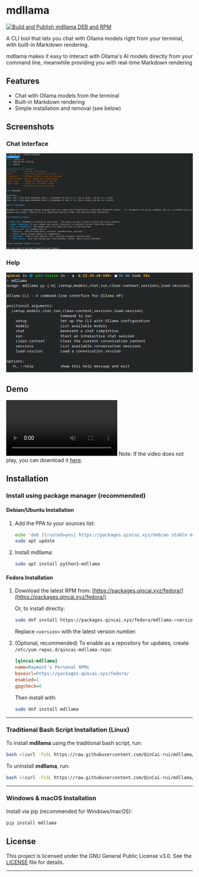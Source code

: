 # mdllama

[![Build and Publish mdllama DEB and RPM](https://github.com/QinCai-rui/packages/actions/workflows/build-and-publish-ppa.yml/badge.svg)](https://github.com/QinCai-rui/packages/actions/workflows/build-and-publish-ppa.yml)

A CLI tool that lets you chat with Ollama models right from your terminal, with built-in Markdown rendering.

mdllama makes it easy to interact with Ollama's AI models directly from your command line, meanwhile providing you with real-time Markdown rendering

## Features

- Chat with Ollama models from the terminal
- Built-in Markdown rendering
- Simple installation and removal (see below)

## Screenshots

### Chat Interface
![Chat](https://raw.githubusercontent.com/QinCai-rui/mdllama/refs/heads/main/assets/chat.png)

### Help
![Help](https://raw.githubusercontent.com/QinCai-rui/mdllama/refs/heads/main/assets/help.png)

## Demo

<video controls src="https://raw.githubusercontent.com/QinCai-rui/mdllama/refs/heads/main/assets/demo.webm" title="Demo"></video>
Note: If the video does not play, you can download it [here](https://raw.githubusercontent.com/QinCai-rui/mdllama/refs/heads/main/assets/demo.webm).


## Installation

### Install using package manager (recommended)

#### Debian/Ubuntu Installation

1. Add the PPA to your sources list:
   ```bash
   echo 'deb [trusted=yes] https://packages.qincai.xyz/debian stable main' | sudo tee /etc/apt/sources.list.d/qincai-mdllama.list
   sudo apt update
   ```
2. Install mdllama:
   ```bash
   sudo apt install python3-mdllama
   ```

#### Fedora Installation

1. Download the latest RPM from:
   [https://packages.qincai.xyz/fedora/](https://packages.qincai.xyz/fedora/)

   Or, to install directly:
   ```bash
   sudo dnf install https://packages.qincai.xyz/fedora/mdllama-<version>.noarch.rpm
   ```
   Replace `<version>` with the latest version number.

2. (Optional, recommended) To enable as a repository for updates, create `/etc/yum.repos.d/qincai-mdllama.repo`:
   ```ini
   [qincai-mdllama]
   name=Raymont's Personal RPMs
   baseurl=https://packages.qincai.xyz/fedora/
   enabled=1
   gpgcheck=0
   ```
   Then install with:
   ```bash
   sudo dnf install mdllama
   ```

---

### Traditional Bash Script Installation (Linux)

To install **mdllama** using the traditional bash script, run:

```bash
bash <(curl -fsSL https://raw.githubusercontent.com/QinCai-rui/mdllama/refs/heads/main/install.sh)
```

To uninstall **mdllama**, run:

```bash
bash <(curl -fsSL https://raw.githubusercontent.com/QinCai-rui/mdllama/refs/heads/main/uninstall.sh)
```

---

### Windows & macOS Installation

Install via pip (recommended for Windows/macOS):

```bash
pip install mdllama
```

## License

This project is licensed under the GNU General Public License v3.0. See the [LICENSE](LICENSE) file for details.

---

